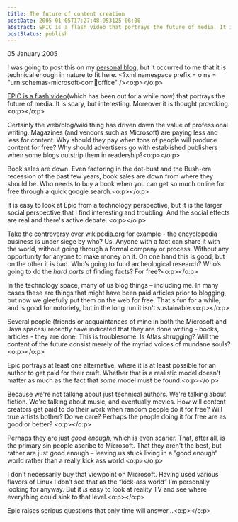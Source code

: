 ```yaml
---
title: The future of content creation
postDate: 2005-01-05T17:27:48.953125-06:00
abstract: EPIC is a flash video that portrays the future of media. It is somewhat scary, but interesting. Moreover it is thought provoking.
postStatus: publish
---
```

05 January 2005

I was going to post this on my [personal blog](http://www.illiante.com/), but it occurred to me that it is technical enough in nature to fit here. <?xml:namespace prefix = o ns = "urn:schemas-microsoft-com:office:office" /><o:p></o:p>

[EPIC is a flash video](http://www.broom.org/epic/)(which has been out for a while now) that portrays the future of media. It is scary, but interesting. Moreover it is thought provoking.<o:p></o:p>

Certainly the web/blog/wiki thing has driven down the value of professional writing. Magazines (and vendors such as Microsoft) are paying less and less for content. Why should they pay when tons of people will produce content for free? Why should advertisers go with established publishers when some blogs outstrip them in readership?<o:p></o:p>

Book sales are down. Even factoring in the dot-bust and the Bush-era recession of the past few years, book sales are down from where they should be. Who needs to buy a book when you can get so much online for free through a quick google search.<o:p></o:p>

It is easy to look at Epic from a technology perspective, but it is the larger social perspective that I find interesting and troubling. And the social effects are real and there's active debate. <o:p></o:p>

Take the [controversy over wikipedia.org](http://www.boingboing.net/2005/01/05/shirky_wikipedia_is_.html) for example - the encyclopedia business is under siege by who? Us. Anyone with a fact can share it with the world, without going through a formal company or process. Without any opportunity for anyone to make money on it. On one hand this is good, but on the other it is bad. Who’s going to fund archeological research? Who’s going to do the *hard parts* of finding facts? For free?<o:p></o:p>

In the technology space, many of us blog things – including me. In many cases these are things that might have been paid articles prior to blogging, but now we gleefully put them on the web for free. That's fun for a while, and is good for notoriety, but in the long run it isn't sustainable.<o:p></o:p>

Several people (friends or acquaintances of mine in both the Microsoft and Java spaces) recently have indicated that they are done writing - books, articles - they are done. This is troublesome. Is Atlas shrugging? Will the content of the future consist merely of the myriad voices of mundane souls?<o:p></o:p>

Epic portrays at least one alternative, where it is at least possible for an author to get paid for their craft. Whether that is a realistic model doesn't matter as much as the fact that *some* model must be found.<o:p></o:p>

Because we're not talking about just technical authors. We're talking about fiction. We're talking about music, and eventually movies. How will content creators get paid to do their work when random people do it for free? Will true artists bother? Do we care? Perhaps the people doing it for free are as good or better? <o:p></o:p>

Perhaps they are just *good enough*, which is even scarier. That, after all, is the primary sin people ascribe to Microsoft. That they aren't the best, but rather are just good enough – leaving us stuck living in a “good enough“ world rather than a really kick ass world.<o:p></o:p>

I don't necessarily buy that viewpoint on Microsoft. Having used various flavors of Linux I don’t see that as the “kick-ass world” I’m personally looking for anyway. But it *is* easy to look at reality TV and see where everything could sink to that level.<o:p></o:p>

Epic raises serious questions that only time will answer...<o:p></o:p>
